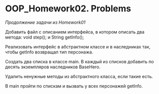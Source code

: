 # OOP_Homework02. Problems

*Продолжение задачи из Homework01*

Добавить файл с описанием интерфейса, в котором описать два метода: void step(); и String getInfo();

Реализовать интерфейс в абстрактном классе и в наследниках так, чтобы getInfo возвращал тип персонажа.

Создать два списка в классе main. В каждый из списков добавить по десять экземпляров наследников BaseHero.

Удалить ненужные методы из абстрактного класса, если такие есть.

В main пройти по спискам и вызвать у всех персонажей getInfo.
